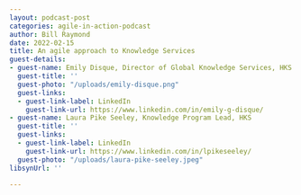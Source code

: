 ```yaml
---
layout: podcast-post
categories: agile-in-action-podcast
author: Bill Raymond
date: 2022-02-15
title: An agile approach to Knowledge Services
guest-details:
- guest-name: Emily Disque, Director of Global Knowledge Services, HKS
  guest-title: ''
  guest-photo: "/uploads/emily-disque.png"
  guest-links:
  - guest-link-label: LinkedIn
    guest-link-url: https://www.linkedin.com/in/emily-g-disque/
- guest-name: Laura Pike Seeley, Knowledge Program Lead, HKS
  guest-title: ''
  guest-links:
  - guest-link-label: LinkedIn
    guest-link-url: https://www.linkedin.com/in/lpikeseeley/
  guest-photo: "/uploads/laura-pike-seeley.jpeg"
libsynUrl: ''

---
```

